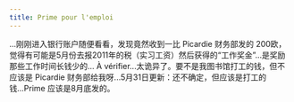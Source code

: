 ```yaml
---
title: Prime pour l'emploi
---
```


...刚刚进入银行账户随便看看，发现竟然收到一比 Picardie 财务部发的 200欧，觉得有可能是5月份去报2011年的税（实习工资）然后获得的“工作奖金”...是奖励那些工作时间长钱少的... À vérifier...太诡异了。要不是我图书馆打工的钱，但不应该是 Picardie 财务部给我呀...5月31日更新：还不确定，但应该是打工的钱...Prime 应该是8月底发的。